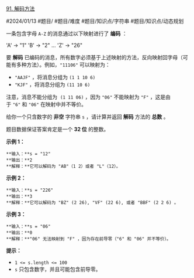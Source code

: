 [91. 解码方法](https://leetcode.cn/problems/decode-ways/)

#2024/01/13 #题目/ #题目/难度 #题目/知识点/字符串 #题目/知识点/动态规划

一条包含字母 `A-Z` 的消息通过以下映射进行了 **编码** ：

'A' -> "1"
'B' -> "2"
...
'Z' -> "26"

要 **解码** 已编码的消息，所有数字必须基于上述映射的方法，反向映射回字母（可能有多种方法）。例如，`"11106"` 可以映射为：

- `"AAJF"` ，将消息分组为 `(1 1 10 6)`
- `"KJF"` ，将消息分组为 `(11 10 6)`

注意，消息不能分组为  `(1 11 06)` ，因为 `"06"` 不能映射为 `"F"` ，这是由于 `"6"` 和 `"06"` 在映射中并不等价。

给你一个只含数字的 **非空** 字符串 `s` ，请计算并返回 **解码** 方法的 **总数** 。

题目数据保证答案肯定是一个 **32 位** 的整数。

**示例 1：**

	**输入：**s = "12"
	**输出：**2
	**解释：**它可以解码为 "AB"（1 2）或者 "L"（12）。

**示例 2：**

	**输入：**s = "226"
	**输出：**3
	**解释：**它可以解码为 "BZ" (2 26), "VF" (22 6), 或者 "BBF" (2 2 6) 。

**示例 3：**

	**输入：**s = "06"
	**输出：**0
	**解释：**"06" 无法映射到 "F" ，因为存在前导零（"6" 和 "06" 并不等价）。

**提示：**

- `1 <= s.length <= 100`
- `s` 只包含数字，并且可能包含前导零。